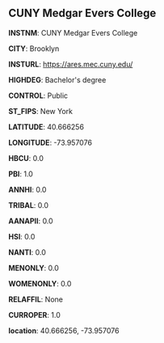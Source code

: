 
CUNY Medgar Evers College
---
**INSTNM**: CUNY Medgar Evers College

**CITY**: Brooklyn

**INSTURL**: https://ares.mec.cuny.edu/

**HIGHDEG**: Bachelor's degree

**CONTROL**: Public

**ST_FIPS**: New York

**LATITUDE**: 40.666256

**LONGITUDE**: -73.957076

**HBCU**: 0.0

**PBI**: 1.0

**ANNHI**: 0.0

**TRIBAL**: 0.0

**AANAPII**: 0.0

**HSI**: 0.0

**NANTI**: 0.0

**MENONLY**: 0.0

**WOMENONLY**: 0.0

**RELAFFIL**: None

**CURROPER**: 1.0

**location**: 40.666256, -73.957076